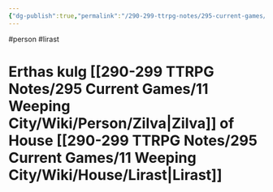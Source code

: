 ```yaml
---
{"dg-publish":true,"permalink":"/290-299-ttrpg-notes/295-current-games/11-weeping-city/wiki/person/erthas/"}
---
```



#person #lirast 

# Erthas kulg [[290-299 TTRPG Notes/295 Current Games/11 Weeping City/Wiki/Person/Zilva\|Zilva]] of House [[290-299 TTRPG Notes/295 Current Games/11 Weeping City/Wiki/House/Lirast\|Lirast]]